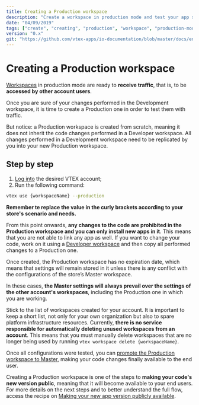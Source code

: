 ```yaml
---
title: Creating a Production workspace
description: "Create a workspace in production mode and test your app settings in a environment ready to receive traffic."
date: "04/09/2019"
tags: ["create", "creating", "production", "workspace", "production-mode"]
version: "0.x"
git: "https://github.com/vtex-apps/io-documentation/blob/master/docs/en/Recipes/development/creating-a-production-workspace.md"
---
```


# Creating a Production workspace

[Workspaces](https://vtex.io/docs/concepts/workspace/) in production mode are ready to **receive traffic**, that is, to be **accessed by other account users**. 

Once you are sure of your changes performed in the Development workspace, it is time to create a Production one in order to test them with traffic.

But notice: a Production workspace is created from scratch, meaning it does not inherit the code changes performed in a Developer workspace. All changes performed in a Development workspace need to be replicated by you into your new Production workspace. 

## Step by step

1. [Log into](https://vtex.io/docs/recipes/development/vtex-io-cli-installment-and-command-reference#command-reference) the desired VTEX account;
2. Run the following command:

```sh
vtex use {workspaceName} --production
```

<div class="alert alert-warning">
<b>Remember te replace the value in the curly brackets according to your store's scenario and needs.</b>
</div>

From this point onwards, **any changes to the code are prohibited in the Production workspace and you can only install new apps in it**. This means that you are not able to link any app as well. If you want to change your code, work on it using a [Developer workspace](https://vtex.io/docs/recipes/development/creating-a-development-workspace/) and then copy all performed changes to a Production one.

Once created, the Production workspace has no expiration date, which means that settings will remain stored in it unless there is any conflict with the configurations of the store’s Master workspace. 

In these cases, **the Master settings will always prevail over the settings of the other account's workspaces**, including the Production one in which you are working.

<div class="alert alert-info">
Stick to the list of workspaces created for your account. It is important to keep a short list, not only for your own organization but also to spare platform infrastructure resources. Currently, <strong>there is no service responsible for automatically deleting unused workspaces from an account</strong>. This means that you must manually delete workspaces that are no longer being used by running <code>vtex workspace delete {workspaceName}</code>.
</div>

Once all configurations were tested, you can [promote the Production workspace to Master](https://vtex.io/docs/recipes/development/promoting-a-workspace-to-master), making your code changes finally available to the end user.  

<div class="alert alert-info">
Creating a Production workspace is one of the steps to <b>making your code's new version public</b>, meaning that it will become available to your end users. For more details on the next steps and to better understand the full flow, access the recipe on <a href="https://vtex.io/docs/recipes/development/making-your-new-app-version-publicly-available">Making your new app version publicly available</a>.
</div>


